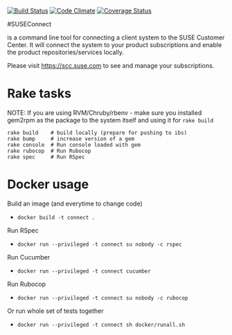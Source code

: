 [![Build Status](https://secure.travis-ci.org/SUSE/connect.png?branch=master)](https://travis-ci.org/SUSE/connect)
[![Code Climate](https://codeclimate.com/github/SUSE/connect.png)](https://codeclimate.com/github/SUSE/connect)
[![Coverage Status](https://coveralls.io/repos/SUSE/connect/badge.png?branch=master)](https://coveralls.io/r/SUSE/connect)

#SUSEConnect

is a command line tool for connecting a client system to the SUSE Customer Center.
It will connect the system to your product subscriptions and enable the product repositories/services locally.

Please visit https://scc.suse.com to see and manage your subscriptions.

# Rake tasks

NOTE: If you are using RVM/Chruby/rbenv - make sure you installed gem2rpm as the package to the system itself and
using it for `rake build`

```
rake build    # build locally (prepare for pushing to ibs)
rake bump     # increase version of a gem
rake console  # Run console loaded with gem
rake rubocop  # Run Rubocop
rake spec     # Run RSpec
```

# Docker usage

Build an image (and everytime to change code)

* `docker build -t connect .`

Run RSpec 

* `docker run --privileged -t connect su nobody -c rspec`

Run Cucumber 

* `docker run --privileged -t connect cucumber`

Run Rubocop 

* `docker run --privileged -t connect su nobody -c rubocop`

Or run whole set of tests together 

* `docker run --privileged -t connect sh docker/runall.sh`
